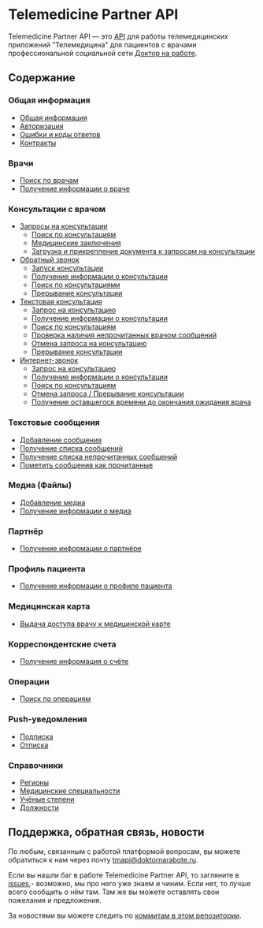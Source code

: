 # Telemedicine Partner API

Telemedicine Partner API — это [API](https://ru.wikipedia.org/wiki/API) для работы телемедицинских приложений "Телемедицина" для пациентов с врачами профессиональной социальной сети [Доктор на работе](https://www.doktornarabote.ru/AboutUs).

## Содержание

### Общая информация

* [Общая информация](https://github.com/doktornarabote/telemedicine-partner-api/blob/master/docs/general.md)
* [Авторизация](https://github.com/doktornarabote/telemedicine-partner-api/blob/master/docs/authorization.md)
* [Ошибки и коды ответов](https://github.com/doktornarabote/telemedicine-partner-api/blob/master/docs/errors.md)
* [Контракты](https://github.com/doktornarabote/telemedicine-partner-api/blob/master/docs/contracts.md)

### Врачи

* [Поиск по врачам](https://github.com/doktornarabote/telemedicine-partner-api/blob/master/docs/doctors.md)
* [Получение информации о враче](https://github.com/doktornarabote/telemedicine-partner-api/blob/master/docs/doctors.md)

### Консультации с врачом

* [Запросы на консультации](https://github.com/doktornarabote/telemedicine-partner-api/blob/master/docs/requests.md)
  * [Поиск по консультациям](https://github.com/doktornarabote/telemedicine-partner-api/blob/master/docs/requests.md)
  * [Медицинские заключения](https://github.com/doktornarabote/telemedicine-partner-api/blob/master/docs/requests.md)
  * [Загрузка и прикрепление документа к запросам на консультации](https://github.com/doktornarabote/telemedicine-partner-api/blob/master/docs/requests.md)
* [Обратный звонок](https://github.com/doktornarabote/telemedicine-partner-api/blob/master/docs/callbacks.md)
  * [Запуск консультации](https://github.com/doktornarabote/telemedicine-partner-api/blob/master/docs/callbacks.md)
  * [Получение информации о консультации](https://github.com/doktornarabote/telemedicine-partner-api/blob/master/docs/callbacks.md)
  * [Поиск по консультациями](https://github.com/doktornarabote/telemedicine-partner-api/blob/master/docs/callbacks.md)
  * [Прерывание консультации](https://github.com/doktornarabote/telemedicine-partner-api/blob/master/docs/callbacks.md)
* [Текстовая консультация](https://github.com/doktornarabote/telemedicine-partner-api/blob/master/docs/writings.md)
  * [Запрос на консультацию](https://github.com/doktornarabote/telemedicine-partner-api/blob/master/docs/writings.md)
  * [Получение информации о консультации](https://github.com/doktornarabote/telemedicine-partner-api/blob/master/docs/writings.md)
  * [Поиск по консультациям](https://github.com/doktornarabote/telemedicine-partner-api/blob/master/docs/writings.md)
  * [Проверка наличия непрочитанных врачом сообщений](https://github.com/doktornarabote/telemedicine-partner-api/blob/master/docs/writings.md)
  * [Отмена запроса на консультацию](https://github.com/doktornarabote/telemedicine-partner-api/blob/master/docs/writings.md)
  * [Прерывание консультации](https://github.com/doktornarabote/telemedicine-partner-api/blob/master/docs/writings.md)
* [Интернет-звонок](https://github.com/doktornarabote/telemedicine-partner-api/blob/master/docs/voip.md)
  * [Запрос на консультацию](https://github.com/doktornarabote/telemedicine-partner-api/blob/master/docs/voip.md)
  * [Получение информации о консультации](https://github.com/doktornarabote/telemedicine-partner-api/blob/master/docs/voip.md)
  * [Поиск по консультациям](https://github.com/doktornarabote/telemedicine-partner-api/blob/master/docs/voip.md)
  * [Отмена запроса / Прерывание консультации](https://github.com/doktornarabote/telemedicine-partner-api/blob/master/docs/voip.md)
  * [Получение оставшегося времени до окончания ожидания врача](https://github.com/doktornarabote/telemedicine-partner-api/blob/master/docs/voip.md)

### Текстовые сообщения

* [Добавление сообщения](https://github.com/doktornarabote/telemedicine-partner-api/blob/master/docs/messages.md)
* [Получение списка сообщений](https://github.com/doktornarabote/telemedicine-partner-api/blob/master/docs/messages.md)
* [Получение списка непрочитанных сообщений](https://github.com/doktornarabote/telemedicine-partner-api/blob/master/docs/messages.md)
* [Пометить сообщения как прочитанные](https://github.com/doktornarabote/telemedicine-partner-api/blob/master/docs/messages.md)

### Медиа (Файлы)

* [Добавление медиа](https://github.com/doktornarabote/telemedicine-partner-api/blob/master/docs/medias.md)
* [Получение информации о медиа](https://github.com/doktornarabote/telemedicine-partner-api/blob/master/docs/medias.md)

### Партнёр

* [Получение информации о партнёре](https://github.com/doktornarabote/telemedicine-partner-api/blob/master/docs/partner.md)

### Профиль пациента

* [Получение информации о профиле пациента](https://github.com/doktornarabote/telemedicine-partner-api/blob/master/docs/profile.md)

### Медицинская карта

* [Выдача доступа врачу к медицинской карте](https://github.com/doktornarabote/telemedicine-partner-api/blob/master/docs/medicalcard.md)

### Корреспондентские счета

* [Получение информация о счёте](https://github.com/doktornarabote/telemedicine-partner-api/blob/master/docs/correspondentaccounts.md)

### Операции

* [Поиск по операциям](https://github.com/doktornarabote/telemedicine-partner-api/blob/master/docs/operations.md)

### Push-уведомления

* [Подписка](https://github.com/doktornarabote/telemedicine-partner-api/blob/master/docs/pushnotifications.md)
* [Отписка](https://github.com/doktornarabote/telemedicine-partner-api/blob/master/docs/pushnotifications.md)

### Справочники

* [Регионы](https://github.com/doktornarabote/telemedicine-partner-api/blob/master/docs/regions.md)
* [Медицинские специальности](https://github.com/doktornarabote/telemedicine-partner-api/blob/master/docs/medicalspecialties.md)
* [Учёные степени](https://github.com/doktornarabote/telemedicine-partner-api/blob/master/docs/degrees.md)
* [Должности](https://github.com/doktornarabote/telemedicine-partner-api/blob/master/docs/medicalpositions.md)

## Поддержка, обратная связь, новости

По любым, связанным с работой платформой вопросам, вы можете обратиться к нам через почту tmapi@doktornarabote.ru.

Если вы нашли баг в работе Telemedicine Partner API, то загляните в
[issues](https://github.com/doktornarabote/telemedicine-partner-api/issues),- возможно, мы про него уже знаем и чиним. Если нет, то лучше всего сообщить о нём там. Там же вы можете оставлять свои пожелания и предложения.

За новостями вы можете следить по
[коммитам в этом репозитории](https://github.com/doktornarabote/telemedicine-partner-api/commits/master).
